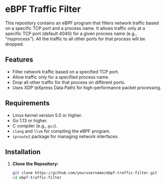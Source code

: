 # eBPF Traffic Filter

This repository contains an eBPF program that filters network traffic based on a specific TCP port and a process name. It allows traffic only at a specific TCP port (default 4040) for a given process name (e.g., "myprocess"). All the traffic to all other ports for that process will be dropped.

## Features

- Filter network traffic based on a specified TCP port.
- Allow traffic only for a specified process name.
- Drop all other traffic for that process on different ports.
- Uses XDP (eXpress Data Path) for high-performance packet processing.

## Requirements

- Linux kernel version 5.0 or higher.
- Go 1.13 or higher.
- C compiler (e.g., `gcc`).
- `clang` and `llvm` for compiling the eBPF program.
- `iproute2` package for managing network interfaces.

## Installation

1. **Clone the Repository:**
   ```bash
   git clone https://github.com/yourusername/ebpf-traffic-filter.git
   cd ebpf-traffic-filter
